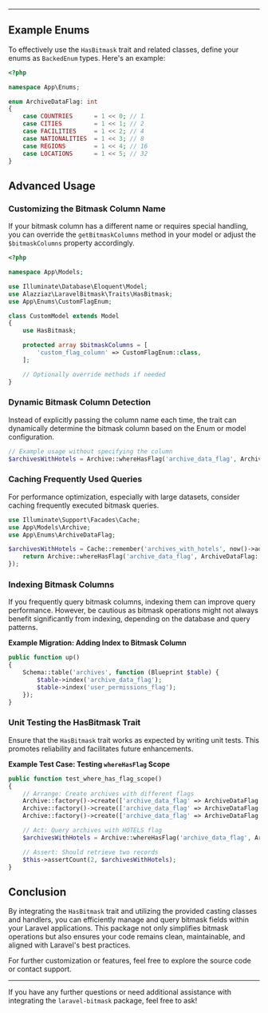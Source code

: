 
---

## Example Enums

To effectively use the `HasBitmask` trait and related classes, define your enums as `BackedEnum` types. Here's an example:

```php
<?php

namespace App\Enums;

enum ArchiveDataFlag: int
{
    case COUNTRIES      = 1 << 0; // 1
    case CITIES         = 1 << 1; // 2
    case FACILITIES     = 1 << 2; // 4
    case NATIONALITIES  = 1 << 3; // 8
    case REGIONS        = 1 << 4; // 16
    case LOCATIONS      = 1 << 5; // 32
}
```

## Advanced Usage

### Customizing the Bitmask Column Name

If your bitmask column has a different name or requires special handling, you can override the `getBitmaskColumns` method in your model or adjust the `$bitmaskColumns` property accordingly.

```php
<?php

namespace App\Models;

use Illuminate\Database\Eloquent\Model;
use Alazziaz\LaravelBitmask\Traits\HasBitmask;
use App\Enums\CustomFlagEnum;

class CustomModel extends Model
{
    use HasBitmask;

    protected array $bitmaskColumns = [
        'custom_flag_column' => CustomFlagEnum::class,
    ];

    // Optionally override methods if needed
}
```

### Dynamic Bitmask Column Detection

Instead of explicitly passing the column name each time, the trait can dynamically determine the bitmask column based on the Enum or model configuration.

```php
// Example usage without specifying the column
$archivesWithHotels = Archive::whereHasFlag('archive_data_flag', ArchiveDataFlag::HOTELS)->get();
```

### Caching Frequently Used Queries

For performance optimization, especially with large datasets, consider caching frequently executed bitmask queries.

```php
use Illuminate\Support\Facades\Cache;
use App\Models\Archive;
use App\Enums\ArchiveDataFlag;

$archivesWithHotels = Cache::remember('archives_with_hotels', now()->addMinutes(60), function () {
    return Archive::whereHasFlag('archive_data_flag', ArchiveDataFlag::HOTELS)->get();
});
```

### Indexing Bitmask Columns

If you frequently query bitmask columns, indexing them can improve query performance. However, be cautious as bitmask operations might not always benefit significantly from indexing, depending on the database and query patterns.

**Example Migration: Adding Index to Bitmask Column**

```php
public function up()
{
    Schema::table('archives', function (Blueprint $table) {
        $table->index('archive_data_flag');
        $table->index('user_permissions_flag');
    });
}
```

### Unit Testing the HasBitmask Trait

Ensure that the `HasBitmask` trait works as expected by writing unit tests. This promotes reliability and facilitates future enhancements.

**Example Test Case: Testing `whereHasFlag` Scope**

```php
public function test_where_has_flag_scope()
{
    // Arrange: Create archives with different flags
    Archive::factory()->create(['archive_data_flag' => ArchiveDataFlag::HOTELS->value]);
    Archive::factory()->create(['archive_data_flag' => ArchiveDataFlag::CITIES->value]);
    Archive::factory()->create(['archive_data_flag' => ArchiveDataFlag::HOTELS->value | ArchiveDataFlag::CITIES->value]);

    // Act: Query archives with HOTELS flag
    $archivesWithHotels = Archive::whereHasFlag('archive_data_flag', ArchiveDataFlag::HOTELS)->get();

    // Assert: Should retrieve two records
    $this->assertCount(2, $archivesWithHotels);
}
```

## Conclusion

By integrating the `HasBitmask` trait and utilizing the provided casting classes and handlers, you can efficiently manage and query bitmask fields within your Laravel applications. This package not only simplifies bitmask operations but also ensures your code remains clean, maintainable, and aligned with Laravel's best practices.

For further customization or features, feel free to explore the source code or contact support.

---

If you have any further questions or need additional assistance with integrating the `laravel-bitmask` package, feel free to ask!

